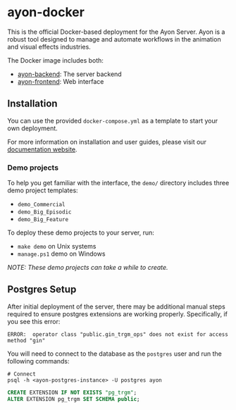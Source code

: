 ayon-docker
===========

This is the official Docker-based deployment for the Ayon Server. 
Ayon is a robust tool designed to manage and automate workflows in the animation and visual effects industries.

The Docker image includes both:

- [ayon-backend](https://github.com/ynput/ayon-backend): The server backend
- [ayon-frontend](https://github.com/ynput/ayon-frontend): Web interface


Installation
------------

You can use the provided `docker-compose.yml` as a template to start your own deployment.

For more information on installation and user guides, 
please visit our [documentation website](https://ayon.ynput.io/docs/system_introduction).

### Demo projects

To help you get familiar with the interface, the `demo/` directory includes three demo project templates:

- `demo_Commercial`
- `demo_Big_Episodic`
- `demo_Big_Feature`

To deploy these demo projects to your server, run:

- `make demo` on Unix systems
- `manage.ps1` demo on Windows

*NOTE: These demo projects can take a while to create.*

## Postgres Setup

After initial deployment of the server, there may be additional manual steps required to ensure postgres extensions are
working properly. Specifically, if you see this error:

```log
ERROR:  operator class "public.gin_trgm_ops" does not exist for access method "gin"
```

You will need to connect to the database as the `postgres` user and run the following commands:

```shell
# Connect
psql -h <ayon-postgres-instance> -U postgres ayon
```

```SQL
CREATE EXTENSION IF NOT EXISTS "pg_trgm";
ALTER EXTENSION pg_trgm SET SCHEMA public;
```
